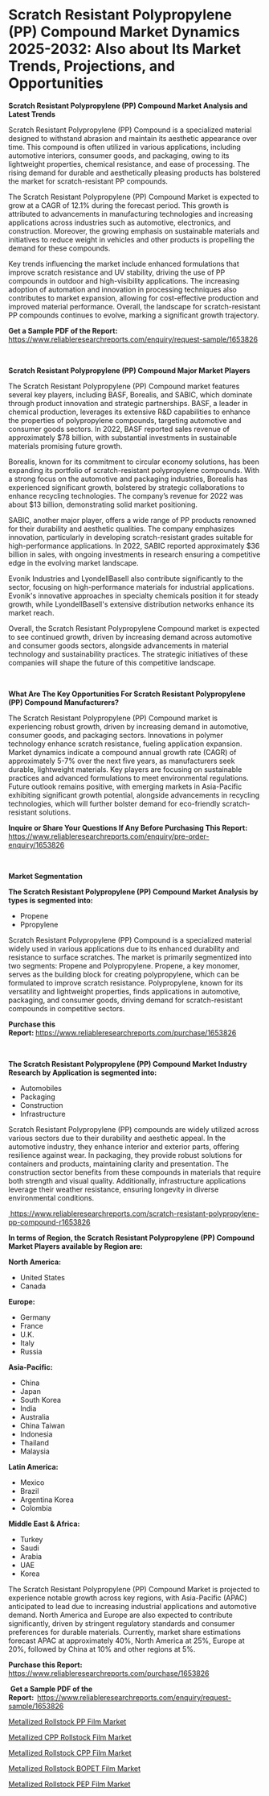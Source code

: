 <p><h1>Scratch Resistant Polypropylene (PP) Compound Market Dynamics 2025-2032: Also about Its Market Trends, Projections, and Opportunities</h1></p><p><strong>Scratch Resistant Polypropylene (PP) Compound Market Analysis and Latest Trends</strong></p>
<p><p>Scratch Resistant Polypropylene (PP) Compound is a specialized material designed to withstand abrasion and maintain its aesthetic appearance over time. This compound is often utilized in various applications, including automotive interiors, consumer goods, and packaging, owing to its lightweight properties, chemical resistance, and ease of processing. The rising demand for durable and aesthetically pleasing products has bolstered the market for scratch-resistant PP compounds.</p><p>The Scratch Resistant Polypropylene (PP) Compound Market is expected to grow at a CAGR of 12.1% during the forecast period. This growth is attributed to advancements in manufacturing technologies and increasing applications across industries such as automotive, electronics, and construction. Moreover, the growing emphasis on sustainable materials and initiatives to reduce weight in vehicles and other products is propelling the demand for these compounds. </p><p>Key trends influencing the market include enhanced formulations that improve scratch resistance and UV stability, driving the use of PP compounds in outdoor and high-visibility applications. The increasing adoption of automation and innovation in processing techniques also contributes to market expansion, allowing for cost-effective production and improved material performance. Overall, the landscape for scratch-resistant PP compounds continues to evolve, marking a significant growth trajectory.</p></p>
<p><strong>Get a Sample PDF of the Report:&nbsp;</strong> <a href="https://www.reliableresearchreports.com/enquiry/request-sample/1653826?utm_campaign=117&utm_medium=2&utm_source=Github&utm_content=ia&utm_term=01022025&utm_id=scratch-resistant-polypropylene-pp-compound">https://www.reliableresearchreports.com/enquiry/request-sample/1653826</a></p>
<p>&nbsp;</p>
<p><strong>Scratch Resistant Polypropylene (PP) Compound Major Market Players</strong></p>
<p><p>The Scratch Resistant Polypropylene (PP) Compound market features several key players, including BASF, Borealis, and SABIC, which dominate through product innovation and strategic partnerships. BASF, a leader in chemical production, leverages its extensive R&D capabilities to enhance the properties of polypropylene compounds, targeting automotive and consumer goods sectors. In 2022, BASF reported sales revenue of approximately $78 billion, with substantial investments in sustainable materials promising future growth.</p><p>Borealis, known for its commitment to circular economy solutions, has been expanding its portfolio of scratch-resistant polypropylene compounds. With a strong focus on the automotive and packaging industries, Borealis has experienced significant growth, bolstered by strategic collaborations to enhance recycling technologies. The company’s revenue for 2022 was about $13 billion, demonstrating solid market positioning.</p><p>SABIC, another major player, offers a wide range of PP products renowned for their durability and aesthetic qualities. The company emphasizes innovation, particularly in developing scratch-resistant grades suitable for high-performance applications. In 2022, SABIC reported approximately $36 billion in sales, with ongoing investments in research ensuring a competitive edge in the evolving market landscape.</p><p>Evonik Industries and LyondellBasell also contribute significantly to the sector, focusing on high-performance materials for industrial applications. Evonik's innovative approaches in specialty chemicals position it for steady growth, while LyondellBasell's extensive distribution networks enhance its market reach.</p><p>Overall, the Scratch Resistant Polypropylene Compound market is expected to see continued growth, driven by increasing demand across automotive and consumer goods sectors, alongside advancements in material technology and sustainability practices. The strategic initiatives of these companies will shape the future of this competitive landscape.</p></p>
<p>&nbsp;</p>
<p><strong>What Are The Key Opportunities For Scratch Resistant Polypropylene (PP) Compound Manufacturers?</strong></p>
<p><p>The Scratch Resistant Polypropylene (PP) Compound market is experiencing robust growth, driven by increasing demand in automotive, consumer goods, and packaging sectors. Innovations in polymer technology enhance scratch resistance, fueling application expansion. Market dynamics indicate a compound annual growth rate (CAGR) of approximately 5-7% over the next five years, as manufacturers seek durable, lightweight materials. Key players are focusing on sustainable practices and advanced formulations to meet environmental regulations. Future outlook remains positive, with emerging markets in Asia-Pacific exhibiting significant growth potential, alongside advancements in recycling technologies, which will further bolster demand for eco-friendly scratch-resistant solutions.</p></p>
<p><strong>Inquire or Share Your Questions If Any Before Purchasing This Report:</strong> <a href="https://www.reliableresearchreports.com/enquiry/pre-order-enquiry/1653826?utm_campaign=117&utm_medium=2&utm_source=Github&utm_content=ia&utm_term=01022025&utm_id=scratch-resistant-polypropylene-pp-compound">https://www.reliableresearchreports.com/enquiry/pre-order-enquiry/1653826</a></p>
<p>&nbsp;</p>
<p><strong>Market Segmentation</strong></p>
<p><strong>The Scratch Resistant Polypropylene (PP) Compound Market Analysis by types is segmented into:</strong></p>
<p><ul><li>Propene</li><li>Ppropylene</li></ul></p>
<p><p>Scratch Resistant Polypropylene (PP) Compound is a specialized material widely used in various applications due to its enhanced durability and resistance to surface scratches. The market is primarily segmentized into two segments: Propene and Polypropylene. Propene, a key monomer, serves as the building block for creating polypropylene, which can be formulated to improve scratch resistance. Polypropylene, known for its versatility and lightweight properties, finds applications in automotive, packaging, and consumer goods, driving demand for scratch-resistant compounds in competitive sectors.</p></p>
<p><strong>Purchase this Report:&nbsp;</strong><a href="https://www.reliableresearchreports.com/purchase/1653826?utm_campaign=117&utm_medium=2&utm_source=Github&utm_content=ia&utm_term=01022025&utm_id=scratch-resistant-polypropylene-pp-compound">https://www.reliableresearchreports.com/purchase/1653826</a></p>
<p>&nbsp;</p>
<p><strong>The Scratch Resistant Polypropylene (PP) Compound Market Industry Research by Application is segmented into:</strong></p>
<p><ul><li>Automobiles</li><li>Packaging</li><li>Construction</li><li>Infrastructure</li></ul></p>
<p><p>Scratch Resistant Polypropylene (PP) compounds are widely utilized across various sectors due to their durability and aesthetic appeal. In the automotive industry, they enhance interior and exterior parts, offering resilience against wear. In packaging, they provide robust solutions for containers and products, maintaining clarity and presentation. The construction sector benefits from these compounds in materials that require both strength and visual quality. Additionally, infrastructure applications leverage their weather resistance, ensuring longevity in diverse environmental conditions.</p></p>
<p><a href="https://www.reliableresearchreports.com/scratch-resistant-polypropylene-pp-compound-r1653826?utm_campaign=117&utm_medium=2&utm_source=Github&utm_content=ia&utm_term=01022025&utm_id=scratch-resistant-polypropylene-pp-compound">&nbsp;https://www.reliableresearchreports.com/scratch-resistant-polypropylene-pp-compound-r1653826</a></p>
<p><strong>In terms of Region, the Scratch Resistant Polypropylene (PP) Compound Market Players available by Region are:</strong></p>
<p>
    <p> <strong> North America: </strong>
        <ul>
            <li>United States</li>
            <li>Canada</li>
        </ul>
        </p> 
    <p> <strong> Europe: </strong>
        <ul>
            <li>Germany</li>
            <li>France</li>
            <li>U.K.</li>
            <li>Italy</li>
            <li>Russia</li>
        </ul>
        </p> 
    <p> <strong> Asia-Pacific: </strong>
        <ul>
            <li>China</li>
            <li>Japan</li>
            <li>South Korea</li>
            <li>India</li>
            <li>Australia</li>
            <li>China Taiwan</li>
            <li>Indonesia</li>
            <li>Thailand</li>
            <li>Malaysia</li>
        </ul>
        </p> 
    <p> <strong> Latin America: </strong>
        <ul>
            <li>Mexico</li>
            <li>Brazil</li>
            <li>Argentina Korea</li>
            <li>Colombia</li>
        </ul>
        </p> 
    <p> <strong> Middle East & Africa: </strong>
        <ul>
            <li>Turkey</li>
            <li>Saudi</li>
            <li>Arabia</li>
            <li>UAE</li>
            <li>Korea</li>
        </ul>
    </p>
    </p>
<p><p>The Scratch Resistant Polypropylene (PP) Compound Market is projected to experience notable growth across key regions, with Asia-Pacific (APAC) anticipated to lead due to increasing industrial applications and automotive demand. North America and Europe are also expected to contribute significantly, driven by stringent regulatory standards and consumer preferences for durable materials. Currently, market share estimations forecast APAC at approximately 40%, North America at 25%, Europe at 20%, followed by China at 10% and other regions at 5%.</p></p>
<p><strong>Purchase this Report: </strong><a href="https://www.reliableresearchreports.com/purchase/1653826?utm_campaign=117&utm_medium=2&utm_source=Github&utm_content=ia&utm_term=01022025&utm_id=scratch-resistant-polypropylene-pp-compound">https://www.reliableresearchreports.com/purchase/1653826</a></p>
<p>&nbsp;<strong>Get a Sample PDF of the Report:&nbsp;&nbsp;</strong><a href="https://www.reliableresearchreports.com/enquiry/request-sample/1653826?utm_campaign=117&utm_medium=2&utm_source=Github&utm_content=ia&utm_term=01022025&utm_id=scratch-resistant-polypropylene-pp-compound">https://www.reliableresearchreports.com/enquiry/request-sample/1653826</a></p>
<p><strong></strong></p>
<p><p><a href="https://github.com/jaquelynhasenaue8/Market-Research-Report-List-1/blob/main/metallized-rollstock-pp-film-market.md?utm_campaign=117&utm_medium=2&utm_source=Github&utm_content=ia&utm_term=01022025&utm_id=scratch-resistant-polypropylene-pp-compound">Metallized Rollstock PP Film Market</a></p><p><a href="https://github.com/arvelm4nthig/Market-Research-Report-List-1/blob/main/metallized-cpp-rollstock-film-market.md?utm_campaign=117&utm_medium=2&utm_source=Github&utm_content=ia&utm_term=01022025&utm_id=scratch-resistant-polypropylene-pp-compound">Metallized CPP Rollstock Film Market</a></p><p><a href="https://github.com/memorirummy/Market-Research-Report-List-1/blob/main/metallized-rollstock-cpp-film-market.md?utm_campaign=117&utm_medium=2&utm_source=Github&utm_content=ia&utm_term=01022025&utm_id=scratch-resistant-polypropylene-pp-compound">Metallized Rollstock CPP Film Market</a></p><p><a href="https://github.com/phumlaaijem/Market-Research-Report-List-1/blob/main/metallized-rollstock-bopet-film-market.md?utm_campaign=117&utm_medium=2&utm_source=Github&utm_content=ia&utm_term=01022025&utm_id=scratch-resistant-polypropylene-pp-compound">Metallized Rollstock BOPET Film Market</a></p><p><a href="https://github.com/xanaanenkaly/Market-Research-Report-List-1/blob/main/metallized-rollstock-pep-film-market.md?utm_campaign=117&utm_medium=2&utm_source=Github&utm_content=ia&utm_term=01022025&utm_id=scratch-resistant-polypropylene-pp-compound">Metallized Rollstock PEP Film Market</a></p></p>